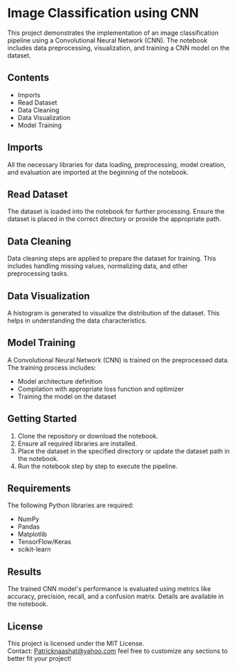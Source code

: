 # Image Classification using CNN

This project demonstrates the implementation of an image classification pipeline using a Convolutional Neural Network (CNN). The notebook includes data preprocessing, visualization, and training a CNN model on the dataset.

## Contents
- Imports
- Read Dataset
- Data Cleaning
- Data Visualization
- Model Training

## Imports
All the necessary libraries for data loading, preprocessing, model creation, and evaluation are imported at the beginning of the notebook.

## Read Dataset
The dataset is loaded into the notebook for further processing. Ensure the dataset is placed in the correct directory or provide the appropriate path.

## Data Cleaning
Data cleaning steps are applied to prepare the dataset for training. This includes handling missing values, normalizing data, and other preprocessing tasks.

## Data Visualization
A histogram is generated to visualize the distribution of the dataset. This helps in understanding the data characteristics.

## Model Training
A Convolutional Neural Network (CNN) is trained on the preprocessed data. The training process includes:
- Model architecture definition
- Compilation with appropriate loss function and optimizer
- Training the model on the dataset

## Getting Started
1. Clone the repository or download the notebook.
2. Ensure all required libraries are installed.
3. Place the dataset in the specified directory or update the dataset path in the notebook.
4. Run the notebook step by step to execute the pipeline.

## Requirements
The following Python libraries are required:
- NumPy
- Pandas
- Matplotlib
- TensorFlow/Keras
- scikit-learn

## Results
The trained CNN model's performance is evaluated using metrics like accuracy, precision, recall, and a confusion matrix. Details are available in the notebook.

## License
This project is licensed under the MIT License.<br>
Contact: Patricknaashat@yahoo.com feel free to customize any sections to better fit your project!
